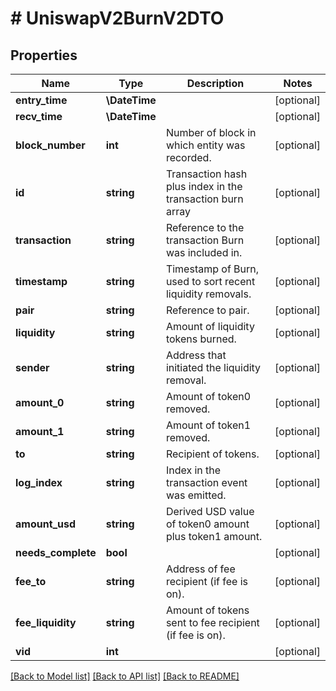 # # UniswapV2BurnV2DTO

## Properties

Name | Type | Description | Notes
------------ | ------------- | ------------- | -------------
**entry_time** | **\DateTime** |  | [optional]
**recv_time** | **\DateTime** |  | [optional]
**block_number** | **int** | Number of block in which entity was recorded. | [optional]
**id** | **string** | Transaction hash plus index in the transaction burn array | [optional]
**transaction** | **string** | Reference to the transaction Burn was included in. | [optional]
**timestamp** | **string** | Timestamp of Burn, used to sort recent liquidity removals. | [optional]
**pair** | **string** | Reference to pair. | [optional]
**liquidity** | **string** | Amount of liquidity tokens burned. | [optional]
**sender** | **string** | Address that initiated the liquidity removal. | [optional]
**amount_0** | **string** | Amount of token0 removed. | [optional]
**amount_1** | **string** | Amount of token1 removed. | [optional]
**to** | **string** | Recipient of tokens. | [optional]
**log_index** | **string** | Index in the transaction event was emitted. | [optional]
**amount_usd** | **string** | Derived USD value of token0 amount plus token1 amount. | [optional]
**needs_complete** | **bool** |  | [optional]
**fee_to** | **string** | Address of fee recipient (if fee is on). | [optional]
**fee_liquidity** | **string** | Amount of tokens sent to fee recipient (if fee is on). | [optional]
**vid** | **int** |  | [optional]

[[Back to Model list]](../../README.md#models) [[Back to API list]](../../README.md#endpoints) [[Back to README]](../../README.md)
